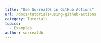 ```yaml
---
title: "Use SurrealDB in GitHub Actions"
url: /docs/tutorials/using-github-actions
category: Tutorials
topics:
  - Examples
author: surrealdb
---
```



